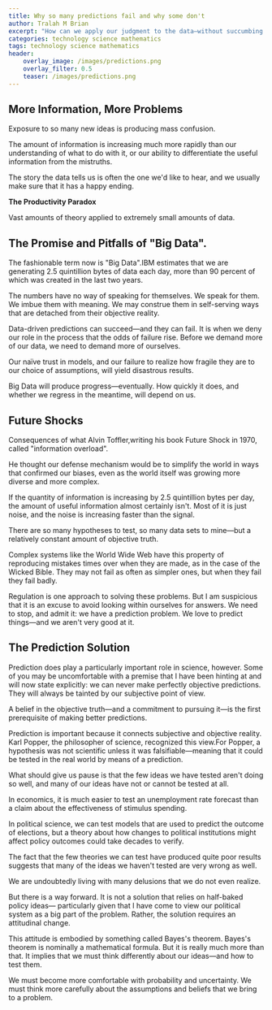 ```yaml
---
title: Why so many predictions fail and why some don't
author: Tralah M Brian
excerpt: "How can we apply our judgment to the data—without succumbing to our biases? Information is no longer a scarce commodity; we have more of it than we know what to do with. But relatively little of it is useful. We perceive it selectively, subjectively, and without much self-regard for the distortions that this causes. We think we want information when we really want knowledge. The signal is the truth. The noise is what distracts us from the truth."
categories: technology science mathematics
tags: technology science mathematics
header:
    overlay_image: /images/predictions.png
    overlay_filter: 0.5
    teaser: /images/predictions.png
---
```




## More Information, More Problems
Exposure to so many new ideas is producing mass confusion.

The amount of information is increasing much more rapidly than our understanding of what to do with it, or our ability to differentiate the useful information from the mistruths.

The story the data tells us is often the one we'd like to hear, and we usually make sure that it has a happy ending.

**The Productivity Paradox**

Vast amounts of theory applied to extremely small amounts of data.

## The Promise and Pitfalls of "Big Data".
The fashionable term now is "Big Data".IBM estimates that we are generating 2.5 quintillion bytes of data each day, more than 90 percent of which was created in the last two years.

The numbers have no way of speaking for themselves. We speak for them. We imbue them with meaning.
We may construe them in self-serving ways that are detached from their objective reality.

Data-driven predictions can succeed—and they can fail. It is when we deny our role in the process that the odds of failure rise. Before we demand more of our data, we need to demand more of ourselves.

Our naïve trust in models, and our failure to realize how fragile they are to our choice of assumptions, will  yield disastrous results.

Big Data will produce progress—eventually. How quickly it does, and whether we regress in the meantime, will depend on us.

## Future Shocks
Consequences of what Alvin Toffler,writing his book Future Shock in 1970, called "information overload".

He thought our defense mechanism would be to simplify the world in ways that confirmed our biases, even as the world itself was growing more diverse and more complex.


If the quantity of information is increasing by 2.5 quintillion bytes per day, the amount of useful information almost certainly isn't. Most of it is just noise, and the noise is increasing faster than the signal.

There are so many hypotheses to test, so many data sets to mine—but a relatively constant amount of objective truth.

Complex systems like the World Wide Web have this property of reproducing mistakes times over when they are made, as in the case of the Wicked Bible. They may not fail as often as simpler ones, but when they fail they fail badly.


Regulation is one approach to solving these problems. But I am suspicious that it is an excuse to avoid looking within ourselves for answers.
We need to stop, and admit it: we have a prediction problem. We love to predict things—and we aren't very good at it.

## The Prediction Solution
Prediction does play a particularly important role in science, however. Some of you
may be uncomfortable with a premise that I have been hinting at and will now state
explicitly: we can never make perfectly objective predictions. They will always be tainted by our subjective point of view.

A belief in the objective truth—and a commitment to pursuing it—is the first prerequisite of making better predictions.

Prediction is important because it connects subjective and objective reality.
Karl Popper, the philosopher of science, recognized this view.For Popper, a hypothesis was not scientific unless it was falsifiable—meaning that it could be tested in the real world by means of a prediction.

What should give us pause is that the few ideas we have tested aren't doing so well, and many of our ideas have not or cannot be tested at all.

In economics, it is much easier to test an unemployment rate forecast than a claim about the effectiveness of stimulus spending.

In political science, we can test models that are used to predict the outcome of elections, but a theory about how changes to political institutions might affect policy outcomes could take decades to verify.

The fact that the few theories we can test have produced quite poor results suggests that many of the ideas we haven't tested are very wrong as well.

We are undoubtedly living with many delusions that we do not even realize.

But there is a way forward. It is not a solution that relies on half-baked policy ideas— particularly given that I have come to view our political system as a big part of the problem.
Rather, the solution requires an attitudinal change.

This attitude is embodied by something called Bayes's theorem.
Bayes's theorem is nominally a mathematical formula.
But it is really much more than that. It implies that we must think differently about our ideas—and how to test them.

We must become more comfortable with probability and uncertainty. We must think more carefully about the assumptions and beliefs that we bring to a problem.

